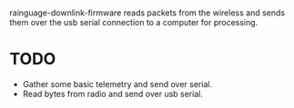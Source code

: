 #

rainguage-downlink-firmware reads packets from the wireless and sends them over the usb serial connection to
a computer for processing.

# TODO
 * Gather some basic telemetry and send over serial.
 * Read bytes from radio and send over usb serial.